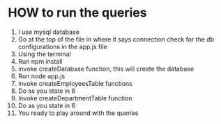 # HOW to run the queries
1. I use mysql database
2. Go at the top of the file in where it says connection check for the db configurations in the app.js file
3. Using the terminal
4. Run npm install
5. invoke createDatabase function, this will create the database
6. Run node app.js 
7. invoke createEmployeesTable functions
8. Do as you state in 6
9. Invoke createDepartmentTable function
10. Do as you state in 6
11. You ready to play around with the queries